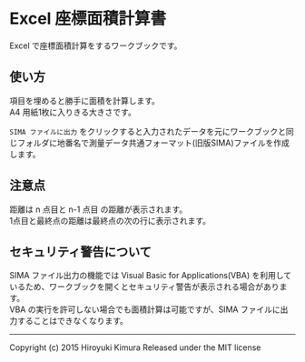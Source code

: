 # Excel 座標面積計算書

Excel で座標面積計算をするワークブックです。

## 使い方

項目を埋めると勝手に面積を計算します。  
A4 用紙1枚に入りきる大きさです。

`SIMA ファイルに出力` をクリックすると入力されたデータを元にワークブックと同じフォルダに地番名で測量データ共通フォーマット(旧版SIMA)ファイルを作成します。

## 注意点

距離は n 点目と n-1 点目 の距離が表示されます。  
1点目と最終点の距離は最終点の次の行に表示されます。

## セキュリティ警告について

SIMA ファイル出力の機能では Visual Basic for Applications(VBA) を利用しているため、ワークブックを開くとセキュリティ警告が表示される場合があります。  
VBA の実行を許可しない場合でも面積計算は可能ですが、SIMA ファイルに出力することはできなくなります。

----
Copyright (c) 2015 Hiroyuki Kimura
Released under the MIT license
